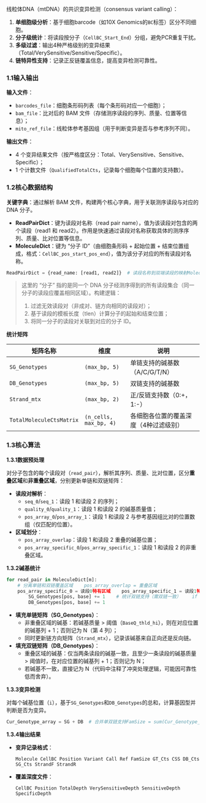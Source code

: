 线粒体DNA（mtDNA）的共识变异检测（consensus variant calling）：

1. **单细胞级分析**：基于细胞barcode（如10X Genomics的`BC`标签）区分不同细胞。
2. **分子级统计**：将读段按分子（`CellBC_Start_End`）分组，避免PCR重复干扰。
3. **多级过滤**：输出4种严格级别的变异结果（Total/VerySensitive/Sensitive/Specific）。
4. **链特异性支持**：记录正反链覆盖信息，提高变异检测可靠性。

### 1.1输入输出

**输入文件**：

- `barcodes_file`：细胞条形码列表（每个条形码对应一个细胞）；
- `bam_file`：比对后的 BAM 文件（存储测序读段的序列、质量、位置等信息）；
- `mito_ref_file`：线粒体参考基因组（用于判断变异是否与参考序列不同）。

**输出文件**：

- 4 个变异结果文件（按严格度区分：Total、VerySensitive、Sensitive、Specific）；
- 1 个计数文件（`QualifiedTotalCts`，记录每个细胞每个位置的支持数）。

### 1.2核心数据结构

**关键字典**：通过解析 BAM 文件，构建两个核心字典，用于关联测序读段与对应的 DNA 分子。

- **ReadPairDict**：键为读段对名称（read pair name），值为该读段对包含的两个读段（read1 和 read2）。作用是快速通过读段对名称获取具体的测序序列、质量、比对位置等信息。
- **MoleculeDict**：键为 “分子 ID”（由细胞条形码 + 起始位置 + 结束位置组成，格式：`CellBC_pos_start_pos_end`），值为该分子对应的所有读段对名称。

```python
ReadPairDict = {read_name: [read1, read2]}  # 读段名称到双端读段的映射MoleculeDict = {CellBC_Start_End: [read_pair1, ...]}  # 分子到读段对的映射
```

> 这里的 “分子” 指的是同一个 DNA 分子经测序得到的所有读段集合（同一分子的读段应覆盖相同区域）。构建逻辑：
> 
> 1. 过滤无效读段对（非成对、链方向相同的读段对）；
> 2. 基于读段的模板长度（tlen）计算分子的起始和结束位置；
> 3. 将同一分子的读段对关联到对应的分子 ID。

**统计矩阵**

| 矩阵名称 | 维度 | 说明 |
| --- | --- | --- |
| `SG_Genotypes` | `(max_bp, 5)` | 单链支持的碱基数（A/C/G/T/N） |
| `DB_Genotypes` | `(max_bp, 5)` | 双链支持的碱基数 |
| `Strand_mtx` | `(max_bp, 2)` | 正/反链支持数（0:+，1:-） |
| `TotalMoleculeCtsMatrix` | `(n_cells, max_bp, 4)` | 各细胞各位置的覆盖深度（4种过滤级别） |

### 1.3核心算法

**1.3.1数据预处理**

对分子包含的每个读段对（`read_pair`），解析其序列、质量、比对位置，区分**重叠区域**和**非重叠区域**，分别更新单链和双链矩阵：

- **读段对解析**：
    - `seq_0`/`seq_1`：读段 1 和读段 2 的序列；
    - `quality_0`/`quality_1`：读段 1 和读段 2 的碱基质量值；
    - `pos_array_0`/`pos_array_1`：读段 1 和读段 2 与参考基因组比对的位置数组（仅匹配的位置）。
- **区域划分**：
    - `pos_array_overlap`：读段 1 和读段 2 重叠的碱基位置；
    - `pos_array_specific_0`/`pos_array_specific_1`：读段 1 和读段 2 的非重叠区域。

**1.3.2碱基统计**

```python
for read_pair in MoleculeDict[m]:
    # 分离单链和双链覆盖区域    pos_array_overlap = 重叠区域
    pos_array_specific_0 = 读段0特有区域    pos_array_specific_1 = 读段1特有区域    # 统计单链支持（仅高质量碱基）    if quality > BaseQ_thld_hi:
        SG_Genotypes[pos, base] += 1    # 统计双链支持（需双链一致）    if seq0 == seq1 and (quality0 > threshold or quality1 > threshold):
        DB_Genotypes[pos, base] += 1
```

- **填充单链矩阵（SG_Genotypes）**：
    - 非重叠区域的碱基：若碱基质量 > 阈值（`BaseQ_thld_hi`），则在对应位置的碱基列 + 1；否则记为 N（第 4 列）；
    - 同时更新链方向矩阵（`Strand_mtx`），记录该碱基来自正向还是反向链。
- **填充双链矩阵（DB_Genotypes）**：
    - 重叠区域的碱基：仅当两条读段的碱基一致，且至少一条读段的碱基质量 > 阈值时，在对应位置的碱基列 + 1；否则记为 N；
    - 若碱基不一致，直接记为 N（代码中注释了冲突处理逻辑，可能因可靠性低而舍弃）。

**1.3.3变异检测**

对每个碱基位置（`i`），基于`SG_Genotypes`和`DB_Genotypes`的总和，计算基因型并判断是否为变异。

```python
Cur_Genotype_array = SG + DB  # 合并单双链支持FamSize = sum(Cur_Genotype_array)  # 总支持数Call = argmax(Cur_Genotype_array)   # 最可能碱基CSS = GT_Cts / FamSize             # 共识支持分数# 多级过滤逻辑if DB_Cts > 0:  # 双链支持    VerySensitive: CSS > 0.75 & FamSize >= 1    Specific: CSS > 0.9 & FamSize >= 3else:           # 仅单链支持    VerySensitive: CSS > 0.75 & FamSize >= 2    Specific: CSS > 0.9 & FamSize >= 4
```

**1.3.4输出结果**

- **变异记录格式**：
    
    ```
    Molecule CellBC Position Variant Call Ref FamSize GT_Cts CSS DB_Cts SG_Cts StrandF StrandR
    ```
    
- **覆盖深度文件**：
    
    ```
    CellBC Position TotalDepth VerySensitiveDepth SensitiveDepth SpecificDepth
    ```
